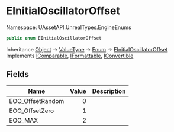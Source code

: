 # EInitialOscillatorOffset

Namespace: UAssetAPI.UnrealTypes.EngineEnums

```csharp
public enum EInitialOscillatorOffset
```

Inheritance [Object](https://docs.microsoft.com/en-us/dotnet/api/system.object) → [ValueType](https://docs.microsoft.com/en-us/dotnet/api/system.valuetype) → [Enum](https://docs.microsoft.com/en-us/dotnet/api/system.enum) → [EInitialOscillatorOffset](./uassetapi.unrealtypes.engineenums.einitialoscillatoroffset.md)<br>
Implements [IComparable](https://docs.microsoft.com/en-us/dotnet/api/system.icomparable), [IFormattable](https://docs.microsoft.com/en-us/dotnet/api/system.iformattable), [IConvertible](https://docs.microsoft.com/en-us/dotnet/api/system.iconvertible)

## Fields

| Name | Value | Description |
| --- | --: | --- |
| EOO_OffsetRandom | 0 |  |
| EOO_OffsetZero | 1 |  |
| EOO_MAX | 2 |  |
